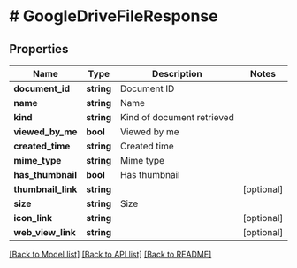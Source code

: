 # # GoogleDriveFileResponse

## Properties

Name | Type | Description | Notes
------------ | ------------- | ------------- | -------------
**document_id** | **string** | Document ID |
**name** | **string** | Name |
**kind** | **string** | Kind of document retrieved |
**viewed_by_me** | **bool** | Viewed by me |
**created_time** | **string** | Created time |
**mime_type** | **string** | Mime type |
**has_thumbnail** | **bool** | Has thumbnail |
**thumbnail_link** | **string** |  | [optional]
**size** | **string** | Size |
**icon_link** | **string** |  | [optional]
**web_view_link** | **string** |  | [optional]

[[Back to Model list]](../../README.md#models) [[Back to API list]](../../README.md#endpoints) [[Back to README]](../../README.md)
